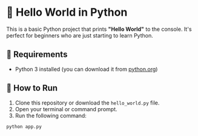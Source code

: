 # 👋 Hello World in Python

This is a basic Python project that prints **"Hello World"** to the console. It's perfect for beginners who are just starting to learn Python.

## 🐍 Requirements

- Python 3 installed (you can download it from [python.org](https://www.python.org/downloads/))

## 🚀 How to Run

1. Clone this repository or download the `hello_world.py` file.
2. Open your terminal or command prompt.
3. Run the following command:

```bash
python app.py

